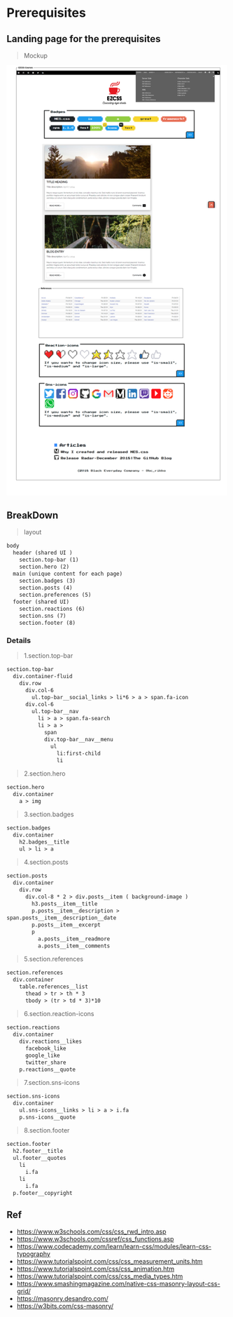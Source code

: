 # Prerequisites

## Landing page for the prerequisites

> Mockup

![v0](./documents/ezcss-landing-page-v0.png)

## BreakDown

> layout

```ezcss
body
  header (shared UI )
    section.top-bar (1)
    section.hero (2)
  main (unique content for each page)
    section.badges (3)
    section.posts (4)
    section.preferences (5)
  footer (shared UI)
    section.reactions (6)
    section.sns (7)
    section.footer (8)
```

### Details

> 1.section.top-bar

```ezcss
section.top-bar
  div.container-fluid
    div.row
      div.col-6
        ul.top-bar__social_links > li*6 > a > span.fa-icon
      div.col-6
        ul.top-bar__nav
          li > a > span.fa-search
          li > a >
            span
            div.top-bar__nav__menu
              ul
                li:first-child
                li
```

> 2.section.hero

```ezcss
section.hero
  div.container
    a > img
```

> 3.section.badges

```ezcss
section.badges
  div.container
    h2.badges__title
    ul > li > a
```

> 4.section.posts

```ezcss
section.posts
  div.container
    div.row
      div.col-8 * 2 > div.posts__item ( background-image )
        h3.posts__item__title
        p.posts__item__description > span.posts__item__description__date
        p.posts__item__excerpt
        p
          a.posts__item__readmore
          a.posts__item__comments
```

> 5.section.references

```ezcss
section.references
  div.container
    table.references__list
      thead > tr > th * 3
      tbody > (tr > td * 3)*10
```

> 6.section.reaction-icons

```ezcss
section.reactions
  div.container
    div.reactions__likes
      facebook_like
      google_like
      twitter_share
    p.reactions__quote
```

> 7.section.sns-icons

```ezcss
section.sns-icons
  div.container
    ul.sns-icons__links > li > a > i.fa
    p.sns-icons__quote
```

> 8.section.footer

```ezcss
section.footer
  h2.footer__title
  ul.footer__quotes
    li
      i.fa
    li
      i.fa
  p.footer__copyright
```

## Ref

- https://www.w3schools.com/css/css_rwd_intro.asp
- https://www.w3schools.com/cssref/css_functions.asp
- https://www.codecademy.com/learn/learn-css/modules/learn-css-typography
- https://www.tutorialspoint.com/css/css_measurement_units.htm
- https://www.tutorialspoint.com/css/css_animation.htm
- https://www.tutorialspoint.com/css/css_media_types.htm
- https://www.smashingmagazine.com/native-css-masonry-layout-css-grid/
- https://masonry.desandro.com/
- https://w3bits.com/css-masonry/
